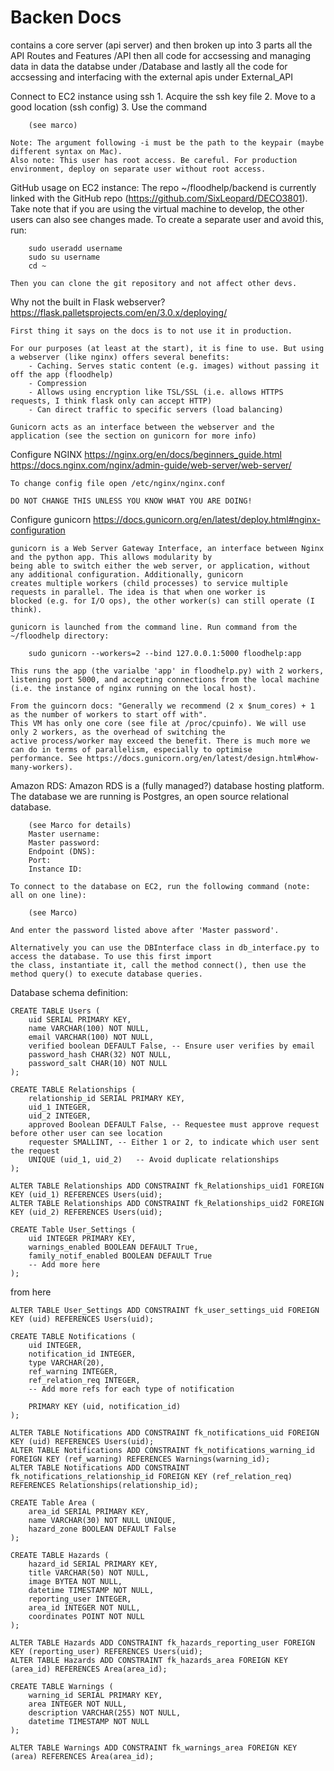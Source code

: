# Backen Docs
contains a core server (api server) and then broken up into 3 parts all the API Routes and Features /API 
then all code for accsessing and managing data in data the databse under /Database and lastly all
the code for accsessing and interfacing with the external apis under External_API

Connect to EC2 instance using ssh
	1. Acquire the ssh key file
	2. Move to a good location (ssh config)
	3. Use the command
		
		(see marco)
	   
	Note: The argument following -i must be the path to the keypair (maybe different syntax on Mac).
	Also note: This user has root access. Be careful. For production environment, deploy on separate user without root access.

GitHub usage on EC2 instance:
	The repo ~/floodhelp/backend is currently linked with the GitHub repo (https://github.com/SixLeopard/DECO3801).
	Take note that if you are using the virtual machine to develop, the other users can also see changes made.
	To create a separate user and avoid this, run:
	
		sudo useradd username
		sudo su username
		cd ~

	Then you can clone the git repository and not affect other devs.

Why not the built in Flask webserver?
	https://flask.palletsprojects.com/en/3.0.x/deploying/

	First thing it says on the docs is to not use it in production.
	
	For our purposes (at least at the start), it is fine to use. But using a webserver (like nginx) offers several benefits:
		- Caching. Serves static content (e.g. images) without passing it off the app (floodhelp)
		- Compression
		- Allows using encryption like TSL/SSL (i.e. allows HTTPS requests, I think flask only can accept HTTP)
		- Can direct traffic to specific servers (load balancing)

	Gunicorn acts as an interface between the webserver and the application (see the section on gunicorn for more info) 


Configure NGINX
	https://nginx.org/en/docs/beginners_guide.html
	https://docs.nginx.com/nginx/admin-guide/web-server/web-server/

	To change config file open /etc/nginx/nginx.conf
	
	DO NOT CHANGE THIS UNLESS YOU KNOW WHAT YOU ARE DOING!


Configure gunicorn
	https://docs.gunicorn.org/en/latest/deploy.html#nginx-configuration

	gunicorn is a Web Server Gateway Interface, an interface between Nginx and the python app. This allows modularity by
	being able to switch either the web server, or application, without any additional configuration. Additionally, gunicorn
	creates multiple workers (child processes) to service multiple requests in parallel. The idea is that when one worker is
	blocked (e.g. for I/O ops), the other worker(s) can still operate (I think).	

	gunicorn is launched from the command line. Run command from the ~/floodhelp directory:

		sudo gunicorn --workers=2 --bind 127.0.0.1:5000 floodhelp:app

	This runs the app (the varialbe 'app' in floodhelp.py) with 2 workers, listening port 5000, and accepting connections from the local machine 
	(i.e. the instance of nginx running on the local host).

	From the guincorn docs: "Generally we recommend (2 x $num_cores) + 1 as the number of workers to start off with". 
	This VM has only one core (see file at /proc/cpuinfo). We will use only 2 workers, as the overhead of switching the
	active process/worker may exceed the benefit. There is much more we can do in terms of parallelism, especially to optimise
	performance. See https://docs.gunicorn.org/en/latest/design.html#how-many-workers).


Amazon RDS:
	Amazon RDS is a (fully managed?) database hosting platform. 
	The database we are running is Postgres, an open source relational database.
	
        (see Marco for details)
		Master username: 
		Master password: 
		Endpoint (DNS): 
		Port: 
		Instance ID:

	To connect to the database on EC2, run the following command (note: all on one line):
	
		(see Marco)
	
	And enter the password listed above after 'Master password'.

	Alternatively you can use the DBInterface class in db_interface.py to access the database. To use this first import
	the class, instantiate it, call the method connect(), then use the method query() to execute database queries.


Database schema definition:

	CREATE TABLE Users (
		uid SERIAL PRIMARY KEY,
		name VARCHAR(100) NOT NULL,
		email VARCHAR(100) NOT NULL,
		verified boolean DEFAULT False,	-- Ensure user verifies by email
		password_hash CHAR(32) NOT NULL,
		password_salt CHAR(10) NOT NULL
	);

	CREATE TABLE Relationships (
		relationship_id SERIAL PRIMARY KEY,
		uid_1 INTEGER,
		uid_2 INTEGER,
		approved Boolean DEFAULT False,	-- Requestee must approve request before other user can see location
		requester SMALLINT,	-- Either 1 or 2, to indicate which user sent the request
		UNIQUE (uid_1, uid_2)	-- Avoid duplicate relationships
	);

	ALTER TABLE Relationships ADD CONSTRAINT fk_Relationships_uid1 FOREIGN KEY (uid_1) REFERENCES Users(uid);
	ALTER TABLE Relationships ADD CONSTRAINT fk_Relationships_uid2 FOREIGN KEY (uid_2) REFERENCES Users(uid);
	
	CREATE Table User_Settings (
		uid INTEGER PRIMARY KEY,
		warnings_enabled BOOLEAN DEFAULT True,
		family_notif_enabled BOOLEAN DEFAULT True
		-- Add more here
	);

from here


	ALTER TABLE User_Settings ADD CONSTRAINT fk_user_settings_uid FOREIGN KEY (uid) REFERENCES Users(uid);
	
	CREATE TABLE Notifications (
		uid INTEGER,
		notification_id INTEGER,
		type VARCHAR(20),
		ref_warning INTEGER,
		ref_relation_req INTEGER,
		-- Add more refs for each type of notification

		PRIMARY KEY (uid, notification_id)
	);

	ALTER TABLE Notifications ADD CONSTRAINT fk_notifications_uid FOREIGN KEY (uid) REFERENCES Users(uid);
	ALTER TABLE Notifications ADD CONSTRAINT fk_notifications_warning_id FOREIGN KEY (ref_warning) REFERENCES Warnings(warning_id);
	ALTER TABLE Notifications ADD CONSTRAINT fk_notifications_relationship_id FOREIGN KEY (ref_relation_req) REFERENCES Relationships(relationship_id);

	CREATE Table Area (
		area_id SERIAL PRIMARY KEY,
		name VARCHAR(30) NOT NULL UNIQUE,
		hazard_zone BOOLEAN DEFAULT False
	);
	
	CREATE TABLE Hazards (
		hazard_id SERIAL PRIMARY KEY,
		title VARCHAR(50) NOT NULL,
		image BYTEA NOT NULL,
		datetime TIMESTAMP NOT NULL,
		reporting_user INTEGER,
		area_id INTEGER NOT NULL,
		coordinates POINT NOT NULL
	);
	
	ALTER TABLE Hazards ADD CONSTRAINT fk_hazards_reporting_user FOREIGN KEY (reporting_user) REFERENCES Users(uid);
	ALTER TABLE Hazards ADD CONSTRAINT fk_hazards_area FOREIGN KEY (area_id) REFERENCES Area(area_id);
	
	CREATE TABLE Warnings (
		warning_id SERIAL PRIMARY KEY,
		area INTEGER NOT NULL,
		description VARCHAR(255) NOT NULL,
		datetime TIMESTAMP NOT NULL
	);
	
	ALTER TABLE Warnings ADD CONSTRAINT fk_warnings_area FOREIGN KEY (area) REFERENCES Area(area_id);
		
		
	

